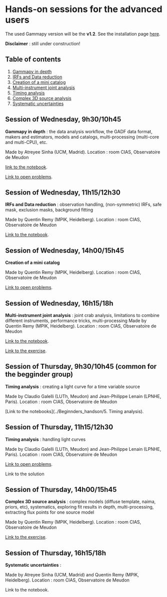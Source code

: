 # Hands-on sessions for the advanced users

The used Gammapy version will be the **v1.2**. See the installation page 
[here](https://docs.gammapy.org/1.2/getting-started/install.html).

**Disclaimer** : still under construction!

## Table of contents
1. [Gammapy in depth](#intro)
2. [IRFs and Data reduction](#data)
3. [Creation of a mini catalog](#catalog)
4. [Multi-instrument joint analysis](#mia)
5. [Timing analysis](#time)
6. [Complex 3D source analysis](#tdana)
7. [Systematic uncertainties](#syst)

<a name="intro"></a>
## Session of Wednesday, 9h30/10h45
**Gammapy in depth** : the data analysis workflow, the GADF data format, makers and estimators, models and catalogs, 
multi-processing (multi-core and multi-CPU), etc.

Made by Atreyee Sinha (UCM, Madrid). Location : room CIAS, Observatoire de Meudon

[link to the notebook](1_Introduction.ipynb).

[Link to open problems](Open_problems.md).

<a name="data"></a>
## Session of Wednesday, 11h15/12h30
**IRFs and Data reduction** : observation handling, (non-symmetric) IRFs, safe mask, exclusion masks, background fitting

Made by Quentin Remy (MPIK, Heidelberg). Location : room CIAS, Observatoire de Meudon

[Link to the notebook](2_irfs_properties_dataset_creation.ipynb).

<a name="catalog"></a>
## Session of Wednesday, 14h00/15h45
**Creation of a mini catalog**

Made by Quentin Remy (MPIK, Heidelberg). Location : room CIAS, Observatoire de Meudon

[Link to open problems](Open_problems.md).

<a name="mia"></a>
## Session of Wednesday, 16h15/18h
**Multi-instrument joint analysis** : joint crab analysis, limitations to combine different instruments, performance tricks, multi-processing 
Made by Quentin Remy (MPIK, Heidelberg). Location : room CIAS, Observatoire de Meudon

[Link to the notebook](3_make_joint_crab_datasets.ipynb).

[Link to the exercise](4_EXERCISE_joint_crab_analysis.ipynb).


<a name="time"></a>
## Session of Thursday, 9h30/10h45 (common for the begginder group)
**Timing analysis** : creating a light curve for a time variable source

Made by Claudio Galelli (LUTh, Meudon) and Jean-Philippe Lenain (LPNHE, Paris). Location : room CIAS, Observatoire de Meudon

[Link to the notebooks](../Beginnders_handson/5. Timing analysis).

## Session of Thursday, 11h15/12h30
**Timing analysis** : handling light curves

Made by Claudio Galelli (LUTh, Meudon) and Jean-Philippe Lenain (LPNHE, Paris). Location : room CIAS, Observatoire de Meudon

[Link to open problems](Open_problems.md).

Link to the solution

<a name="tdana"></a>
## Session of Thursday, 14h00/15h45
**Complex 3D source analysis** : complex models (diffuse template, naima, priors, etc), systematics,
exploring fit results in depth, multi-processing, extracting flux points for one source model

Made by Quentin Remy (MPIK, Heidelberg). Location : room CIAS, Observatoire de Meudon

[Link to the exercise](5_EXERCISE_complex_region_3d_analysis_galactic_center.ipynb).

<a name="syst"></a>
## Session of Thursday, 16h15/18h
**Systematic uncertainties** :

Made by Atreyee Sinha (UCM, Madrid) and Quentin Remy (MPIK, Heidelberg). Location : room CIAS, Observatoire de Meudon

Link to the notebook.
